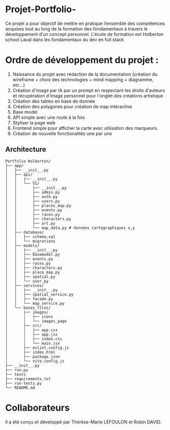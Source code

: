 # Projet-Portfolio-
Ce projet a pour objectif de mettre en pratique l’ensemble des compétences acquises tout au long de la formation des fondamentaux à travers le développement d’un concept personnel. L'école de formation est Holberton school Laval dans les fondamentaux du dev en full stack 

# Ordre de développement du projet :

1. Naissance du projet avec rédaction de la documentation (création du wireframe + choix des technologies + mind mapping + diagramme, etc...)
2. Création d'image par IA par un prompt en respectant les droits d'auteurs et récupération d'image personnel pour l'onglet des créations artistique
3. Création des tables en base de donnée
4. Création des polygones pour création de map interactive
5. Base model
6. API simple avec une route à la fois
7. Styliser la page web
8. Frontend simple pour afficher la carte avec utilisation des marqueurs.
9. Création de nouvelle fonctionalités une par une

## Architecture
```
Portfolio Holberton/
├── app/
│   ├── __init__.py
│   ├── api/
│   │   ├── __init__.py
│   │   └── V1/
│   │       ├── __init__.py
│   │       ├── admin.py
│   │       ├── auth.py
│   │       ├── users.py
│   │       ├── places_map.py
│   │       ├── events.py
│   │       ├── races.py
│   │       ├── characters.py
│   │       ├── art.py
│   │       └── map_data.py # données cartographiques x,y
│   ├── database/
│   │   ├── schema.sql
│   │   └── migrations
│   ├── models/
│   │   ├── __init__.py
│   │   ├── basemodel.py
│   │   ├── events.py
│   │   ├── races.py
│   │   ├── characters.py
│   │   ├── place_map.py
│   │   ├── spatial.py
│   │   └── user.py
│   ├── services/
│   │   ├── __init__.py
│   │   ├── spatial_service.py
│   │   ├── facade.py
│   │   └── map_service.py
│   └── bases_files/
│       ├── images/
│       │   ├── icons
│       │   └── images_page
│       ├── src/
│       │   ├── app.css
│       │   ├── app.jsx
│       │   ├── index.css
│       │   └── main.jsx
│       ├── eslint.config.js
│       ├── index.html
│       ├── package.json
│       └── vite.config.js
├── __init__.py
├── run.py
├── tests
├── requirements.txt
├── run-tests.py
└── README.md
```
# Collaborateurs
Il a été conçu et développé par Thérèse-Marie LEFOULON et Robin DAVID. 
